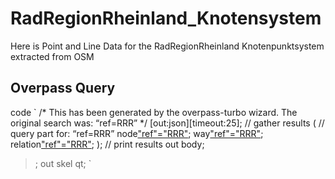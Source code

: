 # RadRegionRheinland_Knotensystem
Here is Point and Line Data for the RadRegionRheinland Knotenpunktsystem extracted from OSM


## Overpass Query 
code `
/*
This has been generated by the overpass-turbo wizard.
The original search was:
“ref=RRR”
*/
[out:json][timeout:25];
// gather results
(
  // query part for: “ref=RRR”
  node["ref"="RRR"]({{bbox}});
  way["ref"="RRR"]({{bbox}});
  relation["ref"="RRR"]({{bbox}});
);
// print results
out body;
>;
out skel qt;
`
